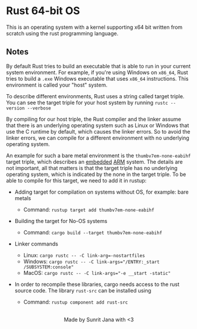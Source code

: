 # Rust 64-bit OS

  This is an operating system with a kernel supporting x64 bit written from scratch using
  the rust programming language.

## Notes

By default Rust tries to build an executable that is able to run in your current system environment. 
For example, if you're using Windows on `x86_64`, Rust tries to build a `.exe` Windows executable that 
uses `x86_64` instructions.
This environment is called your "host" system.

To describe different environments, Rust uses a string called target triple. You can see the target triple for your host system by running `rustc --version --verbose`

By compiling for our host triple, the Rust compiler and the linker assume that there is an underlying operating system such as Linux or Windows that use the C runtime by default, which causes the linker errors. So to avoid the linker errors, we can compile for a different environment with no underlying operating system.

An example for such a bare metal environment is the `thumbv7em-none-eabihf` target triple, which describes an 
[embedded](https://en.wikipedia.org/wiki/Embedded_system) [ARM](https://en.wikipedia.org/wiki/ARM_architecture) system. 
The details are not important, all that matters is that the target triple has no underlying operating system, 
which is indicated by the none in the target triple. 
To be able to compile for this target, we need to add it in rustup:

- Adding target for compilation on systems without OS, for example: bare metals
  - Command: `rustup target add thumbv7em-none-eabihf`

- Building the target for No-OS systems
  - Command: `cargo build --target thumbv7em-none-eabihf`

- Linker commands
  - Linux: `cargo rustc -- -C link-arg=-nostartfiles`
  - Windows: `cargo rustc -- -C link-args="/ENTRY:_start /SUBSYSTEM:console"`
  - MacOS: `cargo rustc -- -C link-args="-e __start -static"`

- In order to recompile these libraries, cargo needs access to the rust source code. The library `rust-src` can
be installed using
  - Command: `rustup component add rust-src`

<br />
<div align="center">
  Made by Sunrit Jana with <3
</div>
